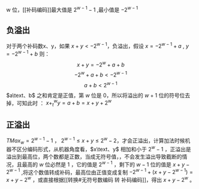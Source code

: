 w 位，[[补码编码]]最大值是 $2^{w-1}-1$ ,最小值是 $-2^{w-1}$

## 负溢出

对于两个补码数x、y，如果 $x + y \lt -2^{w-1}$，负溢出，假设 $x = -2^{w-1} + a$ ,  $y = -2^{w-1} + b$ 则：
$$
x + y = -2^w + a + b
$$
$$
-2^w + a + b \lt -2^{w-1}
$$
$$
a + b \lt 2^{w-1}
$$
$a\text、b$ 之和肯定是正值，第 $w$ 位是 0，所以将溢出的 $w+1$ 位的符号位去掉，可知此时 ： $x + _{t}^{w} y = a+b =  x + y + 2^w$

## 正溢出
${TMax}_{w} = 2^{w-1} - 1$ ， $2^{w-1} \leqslant x + y\leqslant 2^{w} - 2$，才会正溢出，计算加法时候机器不区分编码形式，从机器角度看，$x\text、y$ 相加和小于 $2^w-1$ ，正溢出是溢出到最高位，两个数都是正数，当成无符号值，，不会发生溢出导致截断的情况，且最高的 $w$ 位必然是 $1$ ，它的值是 $2^{w-1}$ ，剩下的 $w-1$ 位的值是 $x + y - 2^{w-1}$ ,将这个数值转成补码，最高位由正值变成复制 $-2^{w-1} + (x+y-2^{w-1})=x+y-2^w$ ，或直接根据[[转换#无符号数编码 转 补码编码]]，得出 $x+y-2^w$ 。
